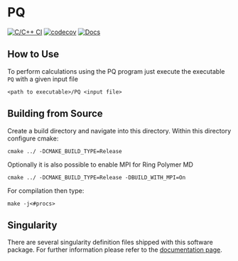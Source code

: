 # PQ

[![C/C++ CI](https://github.com/MolarVerse/pq/actions/workflows/c-cpp.yml/badge.svg)](https://github.com/MolarVerse/pq/actions/workflows/c-cpp.yml)
[![codecov](https://codecov.io/gh/MolarVerse/pq/branch/main/graph/badge.svg?token=5WERM83FI0)](https://codecov.io/gh/MolarVerse/pq)
[![Docs](https://github.com/MolarVerse/pq/actions/workflows/jekyll-gh-pages.yml/badge.svg)](https://MolarVerse.github.io/pq/)

## How to Use

To perform calculations using the PQ program just execute the executable `PQ` with a given input file

    <path to executable>/PQ <input file>

## Building from Source

Create a build directory and navigate into this directory. Within this directory configure cmake:

    cmake ../ -DCMAKE_BUILD_TYPE=Release

Optionally it is also possible to enable MPI for Ring Polymer MD

    cmake ../ -DCMAKE_BUILD_TYPE=Release -DBUILD_WITH_MPI=On

For compilation then type:

    make -j<#procs>

## Singularity

There are several singularity definition files shipped with this software package. For further information please refer to the [documentation page](https://MolarVerse.github.io/pq/).








